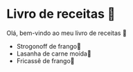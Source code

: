 # Livro de receitas :cake:

Olá, bem-vindo ao meu livro de receitas :wave: 

- Strogonoff de frango🐔
- Lasanha de carne moída🐄
- Fricassê de frango🐔
